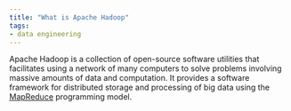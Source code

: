 ```yaml
---
title: "What is Apache Hadoop"
tags:
- data engineering
---
```

Apache Hadoop is a collection of open-source software utilities that facilitates using a network of many computers to solve problems involving massive amounts of data and computation. It provides a software framework for distributed storage and processing of big data using the [MapReduce](term/map%20reduce.md) programming model.
